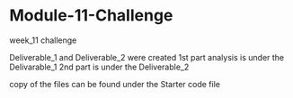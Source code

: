 # Module-11-Challenge
week_11 challenge

Deliverable_1  and Deliverable_2 were created
1st part analysis is under the Delivarable_1
2nd part is under the Deliverable_2

copy of the files can be found under the Starter code file
